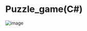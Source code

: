 # Puzzle_game(C#)
![image](https://user-images.githubusercontent.com/63782686/116019735-66509780-a634-11eb-8503-5cfed4681ea6.png)
